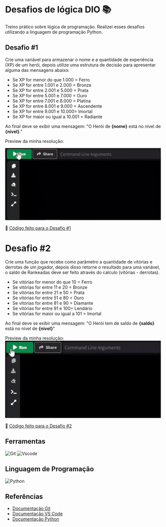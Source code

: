 # Desafios de lógica DIO 📚
Treino prático sobre lógica de programação. Realizei esses desafios utilizando a linguagem de programação Python.

## Desafio #1
Crie uma variável para armazenar o nome e a quantidade de experiência (XP) de um herói, depois utilize uma estrutura de decisão para apresentar alguma das mensagens abaixo:

- Se XP for menor do que 1.000 = Ferro
- Se XP for entre 1.001 e 2.000 = Bronze
- Se XP for entre 2.001 e 5.000 = Prata
- Se XP for entre 5.001 e 7.000 = Ouro
- Se XP for entre 7.001 e 8.000 = Platina
- Se XP for entre 8.001 e 9.000 = Ascendente
- Se XP for entre 9.001 e 10.000= Imortal
- Se XP for maior ou igual a 10.001 = Radiante

Ao final deve se exibir uma mensagem: "O Herói de **{nome}** está no nível de **{nivel}**."

Preview da minha resolução:

![preview_desafio1](https://github.com/IsaRamos/desafio-dio/blob/main/gifs/preview_desafio1.gif)

📌 [Código feito para o Desafio #1](https://github.com/IsaRamos/desafio-dio/blob/main/desafio1.py)

# Desafio #2
Crie uma função que recebe como parâmetro a quantidade de vitórias e derrotas de um jogador, depois disso retorne o resultado para uma variável, o saldo de Rankeadas deve ser feito através do calculo (vitórias - derrotas).

- Se vitórias for menor do que 10 = Ferro
- Se vitórias for entre 11 e 20 = Bronze
- Se vitórias for entre 21 e 50 = Prata
- Se vitórias for entre 51 e 80 = Ouro
- Se vitórias for entre 81 e 90 = Diamante
- Se vitórias for entre 91 e 100= Lendário
- Se vitórias for maior ou igual a 101 = Imortal

Ao final deve se exibir uma mensagem: "O Herói tem de saldo de **{saldo}** está no nível de **{nivel}**"

Preview da minha resolução:
![preview_desafio2](https://github.com/IsaRamos/desafio-dio/blob/main/gifs/preview_desafio2.gif)

📌 [Código feito para o Desafio #2](https://github.com/IsaRamos/desafio-dio/blob/main/desafio2.py)

## Ferramentas
![Git](https://img.shields.io/badge/GIT-E44C30?style=for-the-badge&logo=git&logoColor=white)
![Vscode](https://img.shields.io/badge/Vscode-007ACC?style=for-the-badge&logo=visual-studio-code&logoColor=white)

## Linguagem de Programação
![Python](https://img.shields.io/badge/python-3670A0?style=for-the-badge&logo=python&logoColor=ffffff)

## Referências
- [Documentação Git](https://git-scm.com/doc)
- [Documentação VS Code](https://code.visualstudio.com/docs)
- [Documentação Python](https://www.python.org/doc/)
